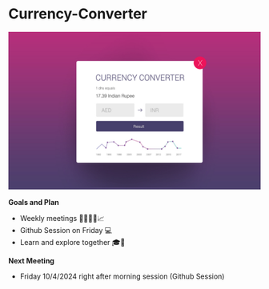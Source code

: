# Currency-Converter

![Currency Converter Idea](currency-converter-idea.jpg)

**Goals and Plan**

- Weekly meetings 👨‍💻👩‍💻📈
- Github Session on Friday 💻
- Learn and explore together 🎓🤝

**Next Meeting**

- Friday 10/4/2024 right after morning session (Github Session)